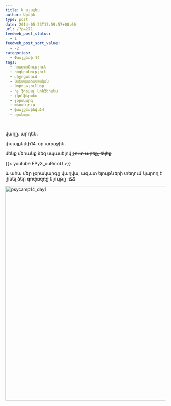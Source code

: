 ```yaml
---
title: և այսպես
author: Արմին
type: post
date: 2014-05-23T17:59:57+00:00
url: /?p=271
feedweb_post_status:
  - 1
feedweb_post_sort_value:
  - -2
categories:
  - Փսայքեմփ-14
tags:
  - իրադարձություն
  - հոգեբանություն
  - միջոցառում
  - նախապատրաստական
  - նորություններ
  - ոչ ֆորմալ կոնֆերանս
  - չկոնֆերանս
  - չօրակարգ
  - տեսանյութ
  - փսայքեմփեվն14
  - օրակարգ

---
```

վաղը․ արդեն․
  
փսայքեմփ14. օր առաջին․
  
մենք մեռանք ձեզ սպասելով <del>շուտ արեք, եկեք</del>

{{< youtube EPyX_ouRmoU >}}

և ահա մեր <del>չ</del>օրակարգը վաղվա, ազատ ելույթների տեղում կարող է լինել ձեր <del>գովազդը</del> ելույթը ։ՃՃ
  
[<img class="alignnone size-full wp-image-246" alt="psycamp14_day1" src="/uploads/2014/05/psycamp14_day1.png" width="855" height="672" srcset="/uploads/2014/05/psycamp14_day1.png 1041w, /uploads/2014/05/psycamp14_day1-300x236.png 300w, /uploads/2014/05/psycamp14_day1-1024x806.png 1024w" sizes="(max-width: 855px) 100vw, 855px" />][1]

 [1]: /uploads/2014/05/psycamp14_day1.png
